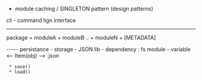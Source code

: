 
- module caching / SINGLETON pattern (design patterns)

cli - command lign interface

-------------------------------------------------------
package = moduleA + moduleB .. + moduleN + [METADATA]



----- persistance - storage
     - JSON lib
     - dependency : fs module
     - variable <-- Item(obj) --> .json 

     * save()
     * load()